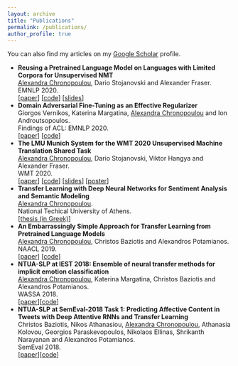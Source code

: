 ```yaml
---
layout: archive
title: "Publications"
permalink: /publications/
author_profile: true
---
```


  You can also find my articles on my [Google Scholar](https://scholar.google.com/citations?user=XiwRCRIAAAAJ&hl=en) profile.

<ul class="sparse-list">
        <li>
          <b>Reusing a Pretrained Language Model on Languages with Limited Corpora for Unsupervised NMT</b> <br/>
          <u>Alexandra Chronopoulou</u>, Dario Stojanovski and Alexander Fraser. <br/>
          EMNLP 2020.<br/>
          [<a href="https://www.aclweb.org/anthology/2020.emnlp-main.214.pdf" class="link-in-list">paper</a>]
          [<a href="https://github.com/alexandra-chron/relm_unmt" class="link-in-list">code</a>]
          [<a href="https://drive.google.com/file/d/1HJ_5g_TifOSXUpUeHbDg4c3tyhZew_GD/view?usp=sharing" class="link-in-list">slides</a>]
        </li>
        <li>
          <b>Domain Adversarial Fine-Tuning as an Effective Regularizer</b> <br/>
          Giorgos Vernikos, Katerina Margatina, <u>Alexandra Chronopoulou</u> and Ion Androutsopoulos. <br/>
          Findings of ACL: EMNLP 2020.<br/>
          [<a href="https://www.aclweb.org/anthology/2020.findings-emnlp.278.pdf" class="link-in-list">paper</a>]
          [<a href="https://github.com/GeorgeVern/AFTERV1.0" class="link-in-list">code</a>]
        </li>
        <li>
          <b>The LMU Munich System for the WMT 2020 Unsupervised Machine Translation Shared Task</b> <br/>
          <u>Alexandra Chronopoulou</u>, Dario Stojanovski, Viktor Hangya and Alexander Fraser. <br/>
          WMT 2020.<br/>
          [<a href="https://www.aclweb.org/anthology/2020.wmt-1.128.pdf" class="link-in-list">paper</a>]
          [<a href="https://github.com/alexandra-chron/umt-lmu-wmt2020" class="link-in-list">code</a>]
          [<a href="https://drive.google.com/file/d/1gZvhZd5TW3z7VJubts13Y35L8H1mbBT1/view?usp=sharing" class="link-in-list">slides</a>]
         [<a href="https://drive.google.com/file/d/1bTjshwr8amPLyxlPzVDEcB6DtA4vjVUX/view?usp=sharing" class="link-in-list">poster</a>]
        </li>
        <li>
          <b>Transfer Learning with Deep Neural Networks for Sentiment Analysis and Semantic Modeling</b> <br/>
          <u>Alexandra Chronopoulou</u>. <br/>
          National Techical University of Athens.<br/>
          [<a href="https://dspace.lib.ntua.gr/xmlui/bitstream/handle/123456789/49039/diplomatiki_achronopoulou.pdf?sequence=1" class="link-in-list">thesis (in Greek)</a>]
        </li>
        <li>
          <b>An Embarrassingly Simple Approach for Transfer Learning from Pretrained Language Models</b> <br/>
          <u>Alexandra Chronopoulou</u>, Christos Baziotis and Alexandros Potamianos. <br/>
          NAACL 2019.<br/>
          [<a href="https://www.aclweb.org/anthology/N19-1213.pdf" class="link-in-list">paper</a>]
          [<a href="https://github.com/alexandra-chron/siatl" class="link-in-list">code</a>]
        </li>
        <li>
          <b>NTUA-SLP at IEST 2018: Ensemble of neural transfer methods for implicit emotion classification</b> <br/>
          <u>Alexandra Chronopoulou</u>, Katerina Margatina, Christos Baziotis and Alexandros Potamianos. <br/>
          WASSA 2018.<br />
          [<a href="https://www.aclweb.org/anthology/W18-6209.pdf" class="link-in-list">paper</a>][<a href="https://github.com/alexandra-chron/ntua-slp-wassa-iest2018">code</a>]
        </li>
        <li>
          <b>NTUA-SLP at SemEval-2018 Task 1: Predicting Affective Content in Tweets with Deep Attentive RNNs and Transfer Learning</b> <br/>
          Christos Baziotis, Nikos Athanasiou, <u>Alexandra Chronopoulou</u>, Athanasia Kolovou, Georgios Paraskevopoulos, Nikolaos Ellinas, Shrikanth Narayanan and  Alexandros Potamianos. <br/>
          SemEval 2018. <br />
          [<a href="https://www.aclweb.org/anthology/S18-1037.pdf" class="link-in-list">paper</a>][<a href="https://github.com/cbaziotis/ntua-slp-semeval2018" class="link-in-list">code</a>]
        </li>
</ul>
